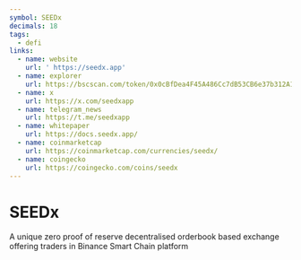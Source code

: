 ```yaml
---
symbol: SEEDx
decimals: 18
tags:
  - defi
links:
  - name: website
    url: ' https://seedx.app'
  - name: explorer
    url: https://bscscan.com/token/0x0cBfDea4F45A486Cc7dB53CB6e37b312A137C605
  - name: x
    url: https://x.com/seedxapp
  - name: telegram_news
    url: https://t.me/seedxapp
  - name: whitepaper
    url: https://docs.seedx.app/
  - name: coinmarketcap
    url: https://coinmarketcap.com/currencies/seedx/
  - name: coingecko
    url: https://coingecko.com/coins/seedx
---
```


# SEEDx

A unique zero proof of reserve decentralised orderbook based exchange offering traders in Binance Smart Chain platform
